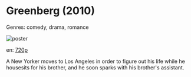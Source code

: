 # Greenberg (2010)

Genres: comedy, drama, romance

![poster](http://image.tmdb.org/t/p/w500/m1eogNKqXzZgFu0juVLcWMdMotV.jpg)

en:
  [720p](magnet:?xt=urn:btih:5A9D8295279688DCA5D42D2E22232A539B1A2616&tr=udp://glotorrents.pw:6969/announce&tr=udp://tracker.opentrackr.org:1337/announce&tr=udp://torrent.gresille.org:80/announce&tr=udp://tracker.openbittorrent.com:80&tr=udp://tracker.coppersurfer.tk:6969&tr=udp://tracker.leechers-paradise.org:6969&tr=udp://p4p.arenabg.ch:1337&tr=udp://tracker.internetwarriors.net:1337)
  


A New Yorker moves to Los Angeles in order to figure out his life while he housesits for his brother, and he soon sparks with his brother's assistant.